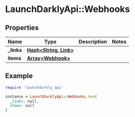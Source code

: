 # LaunchDarklyApi::Webhooks

## Properties

| Name | Type | Description | Notes |
| ---- | ---- | ----------- | ----- |
| **_links** | [**Hash&lt;String, Link&gt;**](Link.md) |  |  |
| **items** | [**Array&lt;Webhook&gt;**](Webhook.md) |  |  |

## Example

```ruby
require 'launchdarkly_api'

instance = LaunchDarklyApi::Webhooks.new(
  _links: null,
  items: null
)
```


